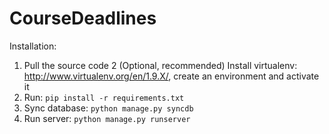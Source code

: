 CourseDeadlines
===============
Installation:
1. Pull the source code
2 (Optional, recommended) Install virtualenv: http://www.virtualenv.org/en/1.9.X/, create an environment and activate it
3. Run: `pip install -r requirements.txt`
4. Sync database: `python manage.py syncdb`
5. Run server: `python manage.py runserver`
